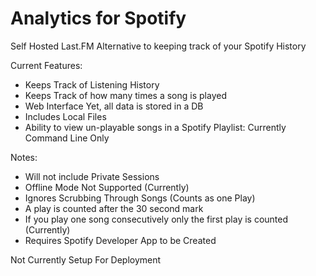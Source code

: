 # Analytics for Spotify

Self Hosted Last.FM Alternative to keeping track of your Spotify History

Current Features:
* Keeps Track of Listening History
* Keeps Track of how many times a song is played
* Web Interface Yet, all data is stored in a DB
* Includes Local Files
* Ability to view un-playable songs in a Spotify Playlist: Currently Command Line Only 

Notes:

* Will not include Private Sessions
* Offline Mode Not Supported (Currently)
* Ignores Scrubbing Through Songs (Counts as one Play)
* A play is counted after the 30 second mark
* If you play one song consecutively only the first play is counted (Currently)
* Requires Spotify Developer App to be Created

Not Currently Setup For Deployment
